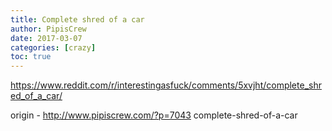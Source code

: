 ```yaml
---
title: Complete shred of a car
author: PipisCrew
date: 2017-03-07
categories: [crazy]
toc: true
---
```


https://www.reddit.com/r/interestingasfuck/comments/5xvjht/complete_shred_of_a_car/

origin - http://www.pipiscrew.com/?p=7043 complete-shred-of-a-car